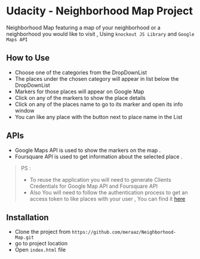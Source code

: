 # Udacity - Neighborhood Map Project
Neighborhood Map featuring a map of your neighborhood or a neighborhood you would like to visit , Using `knockout JS Library` and `Google Maps API` 


## How to Use

- Choose one of the categories from the DropDownList
- The places under the chosen category will appear in list below the DropDownList 
- Markers for those places will appear on Google Map 
- Click on any of the markers to show the place details 
- Click on any of the places name to go to its marker and open its info window
- You can like any place with the button next to place name in the List

## APIs

- Google Maps API is used to show the markers on the map .
- Foursquare API is used to get information about the selected place .

> PS : 
> - To reuse the application you will need to generate Clients Credentials for Google Map API and Foursquare API
> - Also You will need to follow the authentication process to get an access token to like places with your user 
> , You can find it [here](https://developer.foursquare.com/docs/api/configuration/authentication)
## Installation

- Clone the project from `https://github.com/meraaz/Neighborhood-Map.git`
- go to project location 
- Open `index.html` file 
